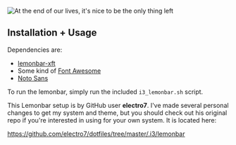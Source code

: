 ![At the end of our lives, it's nice to be the only thing left](http://i.imgur.com/ZSo85b2.png)

## Installation + Usage

Dependencies are:

* [lemonbar-xft](https://aur.archlinux.org/packages/lemonbar-xft-git/)
* Some kind of [Font Awesome](https://aur.archlinux.org/packages/otf-font-awesome/)
* [Noto Sans](https://aur.archlinux.org/packages/ttf-noto/)

To run the lemonbar, simply run the included `i3_lemonbar.sh` script.


This Lemonbar setup is by GitHub user **electro7**. I've made several personal
changes to get my system and theme, but you should check out his original repo
if you're interested in using for your own system. It is located here:

https://github.com/electro7/dotfiles/tree/master/.i3/lemonbar
